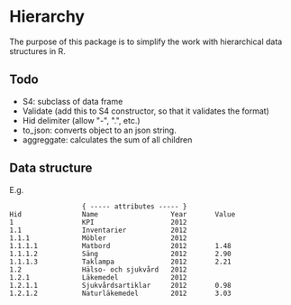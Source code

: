 Hierarchy
=========

The purpose of this package is to simplify the work with hierarchical data structures in R.

## Todo

- S4: subclass of data frame
- Validate (add this to S4 constructor, so that it validates the format)
- Hid delimiter (allow "-", ".", etc.)
- to_json: converts object to an json string.
- aggreggate: calculates the sum of all children

## Data structure

E.g.

                      { ----- attributes ----- }  
    Hid               Name                  Year       Value
    1                 KPI                   2012
    1.1               Inventarier           2012
    1.1.1             Möbler                2012
    1.1.1.1           Matbord               2012       1.48
    1.1.1.2           Säng                  2012       2.90
    1.1.1.3           Taklampa              2012       2.21
    1.2               Hälso- och sjukvård   2012
    1.2.1             Läkemedel             2012
    1.2.1.1           Sjukvårdsartiklar     2012       0.98
    1.2.1.2           Naturläkemedel        2012       3.03


   
